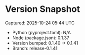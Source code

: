 # Version Snapshot

Captured: 2025-10-24 05:44 UTC

- Python (pyproject.toml): N/A
- Node (package.json):    0.1.37
- Version bumped: 0.1.40 → 0.1.41
- Branch: release-0.1.41
